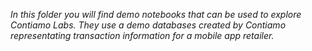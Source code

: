 _In this folder you will find demo notebooks that can be used to explore Contiamo Labs. They use a demo databases created by Contiamo representating transaction information for a mobile app retailer._
